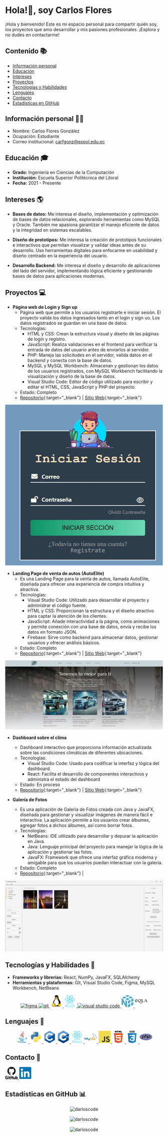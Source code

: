 # Hola!👋, soy Carlos Flores

¡Hola y bienvenido! Este es mi espacio personal para compartir quién soy, los proyectos que amo desarrollar y mis pasiones profesionales. ¡Explora y no dudes en contactarme!

## Contenido 📚
* [Información personal](#información-personal-)
* [Educación](#educación-)
* [Intereses](#intereses-)
* [Proyectos](#proyectos-)
* [Tecnologías y Habilidades](#tecnologías-y-habilidades-)
* [Lenguajes](#lenguajes-)
* [Contacto](#contacto-)
* [Estadísticas en GitHub](#estadísticas-en-github-)

## Información personal 👨‍💻
* Nombre: Carlos Flores González
* Ocupación: Estudiante
* Correo institucional: carfgonz@espol.edu.ec

## Educación 🎓
* **Grado:** Ingeniería en Ciencias de la Computación
* **Institución:** Escuela Superior Politécnica del Litoral
* **Fecha:** 2021 - Presente

## Intereses 🌎
* **Bases de datos:** Me interesa el diseño, implementación y optimización de bases de datos relacionales, explorando herramientas como MySQL y Oracle. También me apasiona garantizar el manejo eficiente de datos y la integridad en sistemas escalables.

* **Diseño de prototipos:** Me interesa la creación de prototipos funcionales e interactivos que permitan visualizar y validar ideas antes de su desarrollo. Uso herramientas digitales para enfocarme en usabilidad y diseño centrado en la experiencia del usuario.

* **Desarrollo Backend:** Me interesa el diseño y desarrollo de aplicaciones del lado del servidor, implementando lógica eficiente y gestionando bases de datos para aplicaciones modernas.

## Proyectos 💻
- **Página web de Login y Sign up** 
  - Página web que permite a los usuarios registrarte e iniciar sesión. El proyecto valida los datos ingresados tanto en el login y sign uo. Los datos registrados se guardan en una base de datos.
  - Tecnologías:
    - HTML y CSS: Crean la estructura visual y diseño de las páginas de login y registro.
    - JavaScript: Realiza validaciones en el frontend para verificar la entrada de datos del usuario antes de enviarlos al servidor.
    - PHP: Maneja las solicitudes en el servidor, valida datos en el backend y conecta con la base de datos.
    - MySQL y MySQL Workbench: Almacenan y gestionan los datos de los usuarios registrados, con MySQL Workbench facilitando la visualización y diseño de la base de datos.
    - Visual Studio Code: Editor de código utilizado para escribir y editar el HTML, CSS, JavaScript y PHP del proyecto.
  - Estado: Completo
  - [Repositorio](https://github.com/Darloscode/login_signup){:target="_blank"} | [Sitio Web](https://darloscode.github.io/login_signup/){:target="_blank"}

![Galería de fotos](./imagenes/project1.jpeg)

- **Landing Page de venta de autos (AutoElite)**
  - Es una Landing Page para la venta de autos, llamada AutoElite, diseñada para ofrecer una experiencia de compra intuitiva y atractiva.
  - Tecnologías:
    - Visual Studio Code: Utilizado para desarrollar el proyecto y administrar el código fuente.
    - HTML y CSS: Proporcionan la estructura y el diseño atractivo para captar la atención de los clientes.
    - JavaScript: Añade interactividad a la página, como animaciones y permite conexción con una base de datos, envía y recibe los datos en formato JSON.
    - Firebase: Sirve como backend para almacenar datos, gestionar usuarios y ofrecer análisis básicos. 
  - Estado: Completo
  - [Repositorio](https://github.com/Darloscode/landing){:target="_blank"} | [Sitio Web](https://darloscode.github.io/landing/){:target="_blank"}

![Galería de fotos](./imagenes/project2.jpeg)

- **Dashboard sobre el clima**
  - Dashboard interactivo que proporciona información actualizada sobre las condiciones climáticas de diferentes ubicaciones. 
  - Tecnologías:
    - Visual Studio Code: Usado para codificar la interfaz y lógica del dashboard.
    - React: Facilita el desarrollo de componentes interactivos y administra el estado del dashboard 
  - Estado: En proceso
  - [Repositorio](https://github.com/Darloscode/dashboard){:target="_blank"} | [Sitio Web](https://darloscode.github.io/dashboard){:target="_blank"}

- **Galería de Fotos**
  - Es una aplicación de Galería de Fotos creada con Java y JavaFX, diseñada para gestionar y visualizar imágenes de manera fácil e interactiva. La aplicación permite a los usuarios crear álbumes, agregar fotos a dichos álbumes, así como borrar fotos.
  - Tecnologías:
    - NetBeans: IDE utilizado para desarrollar y depurar la aplicación en Java.
    - Java: Lenguaje principal del proyecto para manejar la lógica de la aplicación y gestionar las fotos.
    - JavaFX: Framework que ofrece una interfaz gráfica moderna y amigable para que los usuarios puedan interactuar con la galería. 
  - Estado: Completo
  - [Repositorio](https://github.com/Darloscode/Project-Photo-Gallery){:target="_blank"} |

![Galería de fotos](./imagenes/project4.png)

## Tecnologías y Habilidades 🤖
* **Frameworks y librerías:** React, NumPy, JavaFX, SQLAlchemy
* **Herramientas y plataformas:** Git, Visual Studio Code, Figma, MySQL Workbench, NetBeans
<p align="center">
<a href="https://www.figma.com/" target="_blank" rel="noreferrer"> <img src="https://www.vectorlogo.zone/logos/figma/figma-icon.svg" alt="figma" width="40" height="40"/> </a> 
<a href="https://git-scm.com/" target="_blank" rel="noreferrer"> <img src="https://www.vectorlogo.zone/logos/git-scm/git-scm-icon.svg" alt="git" width="40" height="40"/> </a> 
<a href="https://www.linux.org/" target="_blank" rel="noreferrer"> <img src="https://raw.githubusercontent.com/devicons/devicon/master/icons/linux/linux-original.svg" alt="linux" width="40" height="40"/> </a> 
<a href="https://reactjs.org/" target="_blank" rel="noreferrer"> <img src="https://raw.githubusercontent.com/devicons/devicon/master/icons/react/react-original-wordmark.svg" alt="react" width="40" height="40"/> </a>
<a href="https://code.visualstudio.com/" target="_blank" rel="noreferrer"> <img src="https://cdn.jsdelivr.net/gh/devicons/devicon/icons/vscode/vscode-original.svg" alt="visual studio code" width="40" height="40"/> </a>
<a href="https://numpy.org/" target="_blank" rel="noreferrer"> <img src="https://raw.githubusercontent.com/devicons/devicon/refs/heads/master/icons/numpy/numpy-plain.svg" alt="netbeans" width="40" height="40"/> </a>
<a href="https://www.sqlalchemy.org/" target="_blank" rel="noreferrer"> <img src="https://raw.githubusercontent.com/devicons/devicon/refs/heads/master/icons/sqlalchemy/sqlalchemy-plain.svg" alt="SQLAchemy" width="40" height="40"/> </a>
</p>

## Lenguajes 🚀
<p align="center">
<a href="https://www.java.com" target="_blank" rel="noreferrer"> <img src="https://raw.githubusercontent.com/devicons/devicon/master/icons/java/java-original.svg" alt="java" width="40" height="40"/> </a> 
<a href="https://www.python.org" target="_blank" rel="noreferrer"> <img src="https://raw.githubusercontent.com/devicons/devicon/master/icons/python/python-original.svg" alt="python" width="40" height="40"/> </a>
<a href="https://www.cprogramming.com/" target="_blank" rel="noreferrer"> <img src="https://raw.githubusercontent.com/devicons/devicon/master/icons/c/c-original.svg" alt="c" width="40" height="40"/> </a> <a href="https://www.w3schools.com/cpp/" target="_blank" rel="noreferrer"> <img src="https://raw.githubusercontent.com/devicons/devicon/master/icons/cplusplus/cplusplus-original.svg" alt="cplusplus" width="40" height="40"/> </a> 
<a href="https://reactjs.org/" target="_blank" rel="noreferrer"> <img src="https://raw.githubusercontent.com/devicons/devicon/master/icons/react/react-original-wordmark.svg" alt="react" width="40" height="40"/> </a>
<a href="https://www.mysql.com/" target="_blank" rel="noreferrer"> <img src="https://raw.githubusercontent.com/devicons/devicon/master/icons/mysql/mysql-original-wordmark.svg" alt="mysql" width="40" height="40"/> </a> 
<a href="https://developer.mozilla.org/en-US/docs/Web/JavaScript" target="_blank" rel="noreferrer"> <img src="https://raw.githubusercontent.com/devicons/devicon/master/icons/javascript/javascript-original.svg" alt="javascript" width="40" height="40"/> </a> 
<a href="https://www.w3.org/html/" target="_blank" rel="noreferrer"> <img src="https://raw.githubusercontent.com/devicons/devicon/master/icons/html5/html5-original-wordmark.svg" alt="html5" width="40" height="40"/> </a> 
<a href="https://www.w3schools.com/css/" target="_blank" rel="noreferrer"> <img src="https://raw.githubusercontent.com/devicons/devicon/master/icons/css3/css3-original-wordmark.svg" alt="css3" width="40" height="40"/> </a> 
<a href="https://www.php.net" target="_blank" rel="noreferrer"> <img src="https://raw.githubusercontent.com/devicons/devicon/master/icons/php/php-original.svg" alt="php" width="40" height="40"/> </a>
</p>

## Contacto 🤝
<p align="left">
<a href="https://github.com/Darloscode" target="_blank" rel="noreferrer"> <img src="https://raw.githubusercontent.com/devicons/devicon/refs/heads/master/icons/github/github-original-wordmark.svg" alt="github" width="40" height="40"/> </a>
<a href="https://www.linkedin.com/in/-flores-gonz%C3%A1lez-652048222/" target="_blank" rel="noreferrer"> <img src="https://raw.githubusercontent.com/devicons/devicon/refs/heads/master/icons/linkedin/linkedin-original.svg" alt="linkedin" width="40" height="40"/> </a>
</p>

## Estadísticas en GitHub 📊
<p align="center"><img align="center" src="https://github-readme-stats.vercel.app/api?username=darloscode&theme=dracula&show_icons=true&locale=en" alt="darloscode" /> </p>
<p align="center"><img align="center" src="https://github-readme-streak-stats.herokuapp.com/?user=darloscode&theme=dracula" alt="darloscode" /> </p>
<p align="center"><img align="center" src="https://github-readme-stats.vercel.app/api/top-langs/?username=darloscode&theme=dracula" alt="darloscode" /> </p>